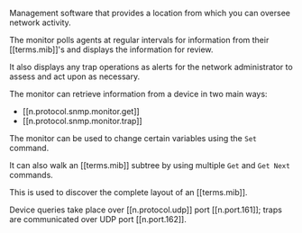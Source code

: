 

Management software that provides a location from which you can oversee network activity. 

The monitor polls agents at regular intervals for information from their [[terms.mib]]'s and displays the information for review. 

It also displays any trap operations as alerts for the network administrator to assess and act upon as necessary. 

The monitor can retrieve information from a device in two main ways:

- [[n.protocol.snmp.monitor.get]]
- [[n.protocol.snmp.monitor.trap]]

The monitor can be used to change certain variables using the `Set` command. 

It can also walk an [[terms.mib]] subtree by using multiple `Get` and `Get Next` commands. 

This is used to discover the complete layout of an [[terms.mib]]. 

Device queries take place over [[n.protocol.udp]] port [[n.port.161]]; traps are communicated over UDP port [[n.port.162]].
